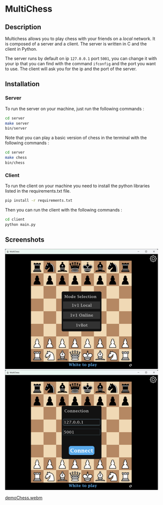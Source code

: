 # MultiChess
## Description
Multichess allows you to play chess with your friends on a *local* network. It is composed of a server and a client. The server is written in C and the client in Python.

The server runs by default on ip `127.0.0.1` port `5001`, you can change it with your ip that you can find with the command `ifconfig` and the port you want to use. The client will ask you for the ip and the port of the server. 

## Installation
### Server
To run the server on your machine, just run the following commands :
```bash
cd server
make server
bin/server
```
Note that you can play a basic version of chess in the terminal with the following commands :
```bash
cd server
make chess
bin/chess
```

### Client
To run the client on your machine you need to install the python libraries listed in the requirements.txt file.
```bash
pip install -r requirements.txt
```
Then you can run the client with the following commands :
```bash
cd client
python main.py
```

## Screenshots
![img_2.png](assets/img_2.png)
![img_1.png](assets/img_1.png)


[demoChess.webm](https://github.com/Times0/MultiChess/assets/45049767/e60899ab-b316-43d9-a362-ca4a581bc6ba)


